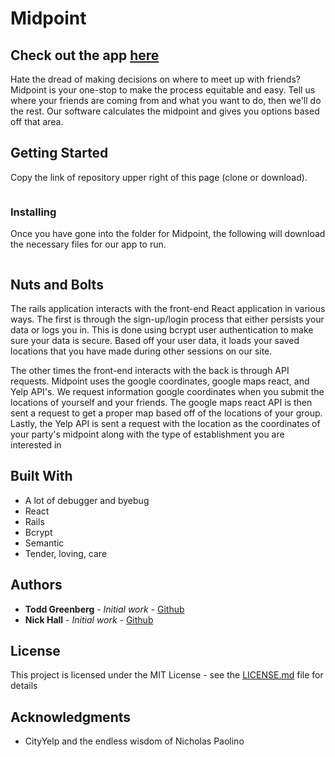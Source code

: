 # Midpoint
## Check out the app [here](https://midpoints.herokuapp.com/login)


Hate the dread of making decisions on where to meet up with friends? Midpoint is your one-stop to make the process equitable and easy. Tell us where your friends are coming from and what you want to do, then we'll do the rest. Our software calculates the midpoint and gives you options based off that area.

## Getting Started

Copy the link of repository upper right of this page (clone or download).

```Git clone git@github.com:tsgreenberg1217/MidPoint_backend.git
```


### Installing

Once you have gone into the folder for Midpoint, the following will download the necessary files for our app to run.

```npm install && npm start
```
## Nuts and Bolts

The rails application interacts with the front-end React application in various ways. The first is through the sign-up/login process that either persists your data or logs you in. This is done using bcrypt user authentication to make sure your data is secure. Based off your user data, it loads your saved locations that you have made during other sessions on our site.

The other times the front-end interacts with the back is through API requests. Midpoint uses the google coordinates, google maps react, and Yelp API's. We request information google coordinates when you submit the locations of yourself and your friends. The google maps react API is then sent a request to get a proper map based off of the locations of your group. Lastly, the Yelp API is sent a request with the location as the coordinates of your party's midpoint along with the type of establishment you are interested in


## Built With

* A lot of debugger and byebug
* React
* Rails
* Bcrypt
* Semantic
* Tender, loving, care


## Authors

* **Todd Greenberg** - *Initial work* - [Github](https://github.com/tsgreenberg1217)
* **Nick Hall** - *Initial work* - [Github](https://github.com/nh83012001)

## License

This project is licensed under the MIT License - see the [LICENSE.md](LICENSE.md) file for details

## Acknowledgments

* CityYelp and the endless wisdom of Nicholas Paolino
